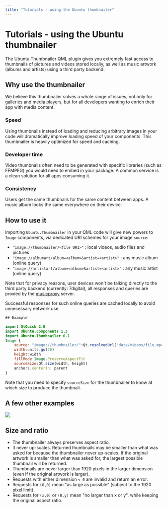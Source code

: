```yaml
---
title: "Tutorials - using the Ubuntu thumbnailer"
---
```


# Tutorials - using the Ubuntu thumbnailer

The Ubuntu Thumbnailer QML plugin gives you extremely fast access to
thumbnails of pictures and videos stored locally, as well as music artwork
(albums and artists) using a third party backend.

## Why use the thumbnailer

We believe this thumbnailer solves a whole range of issues, not only for
galleries and media players, but for all developers wanting to enrich their
app with media content.

### Speed

Using thumbnails instead of loading and reducing arbitrary images in your code
will dramatically improve loading speed of your components. This thumbnailer
is heavily optimized for speed and caching.

### Developer time

Video thumbnails often need to be generated with specific libraries (such as
FFMPEG) you would need to embed in your package. A common service is a clean
solution for all apps consuming it.

### Consistency

Users get the same thumbnails for the same content between apps. A music album
looks the same everywhere on their device.

## How to use it

Importing `Ubuntu.Thumbnailer` in your QML code will give new powers to
`Image` components, via dedicated URI schemes for your image `source`:

  * `"image://thumbnailer/<file URI>"` : local videos, audio files and pictures
  * `"image://albumart/album=<album>&artist=<artist>"` : any music album (online query)
  * `"image://artistart/album=<album>&artist=<artist>"` : any music artist (online query)

Note that for privacy reasons, user devices won't be talking directly to the
third party backend (currently: 7digital), all responses and queries are
proxied by the [musicproxy](https://dash.ubuntu.com/musicproxy) server.

Successful responses for such online queries are cached locally to avoid unnecessary network use.

``` QML
## Example

import QtQuick 2.0
import Ubuntu.Components 1.3
import Ubuntu.Thumbnailer 0.1
Image {
    source: "image://thumbnailer/"+Qt.resolvedUrl("data/videos/file.mp4")
    width:units.gu(20)
    height:width
    fillMode:Image.PreserveAspectFit
    sourceSize:Qt.size(width, height)
    anchors.centerIn: parent
}
```

Note that you need to specify `sourceSize` for the thumbnailer to know at
which size to produce the thumbnail.

## A few other examples

![](https://assets.ubuntu.com/v1/c2358b48-qml-tutorial-thumbnailer-screenshot.png)

## Size and ratio

  * The thumbnailer always preserves aspect ratio.
  * It never up-scales. Returned thumbnails may be smaller than what was asked for because the thumbnailer never up-scales. If the original artwork is smaller than what was asked for, the largest possible thumbnail will be returned.
  * Thumbnails are never larger than 1920 pixels in the larger dimension (even if the original artwork is larger).
  * Requests with either dimension `< 0` are invalid and return an error.
  * Requests for `(0,0)` mean "as large as possible" (subject to the 1920 pixel limit).
  * Requests for `(x,0)` or `(0,y)` mean "no larger than x or y", while keeping the original aspect ratio.
